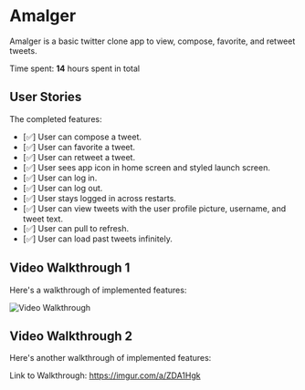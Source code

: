
# Amalger

Amalger is a basic twitter clone app to view, compose, favorite, and retweet tweets.

Time spent: **14** hours spent in total

## User Stories

The completed features:

- [✅] User can compose a tweet.
- [✅] User can favorite a tweet.
- [✅] User can retweet a tweet.
- [✅] User sees app icon in home screen and styled launch screen.
- [✅] User can log in.
- [✅] User can log out.
- [✅] User stays logged in across restarts.
- [✅] User can view tweets with the user profile picture, username, and tweet text.
- [✅] User can pull to refresh.
- [✅] User can load past tweets infinitely.

## Video Walkthrough 1

Here's a walkthrough of implemented features:

<img src='http://g.recordit.co/Jhe6h0DyU1.gif' title='Video Walkthrough' width='' alt='Video Walkthrough' />

## Video Walkthrough 2

Here's another walkthrough of implemented features:

Link to Walkthrough:
https://imgur.com/a/ZDA1Hgk

